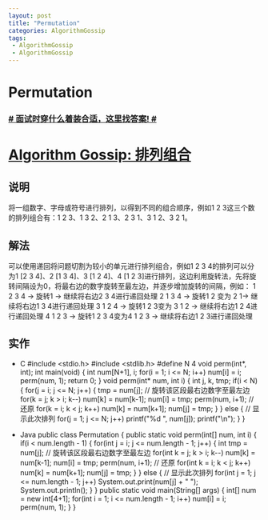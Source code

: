 ```yaml
---
layout: post
title: "Permutation"
categories: AlgorithmGossip
tags: 
 - AlgorithmGossip
 - AlgorithmGossip
--- 
```


# Permutation

### [# 面试时穿什么着装合适，这里找答案! #](http://taobao.esmartweb.com/man.htm)

# [Algorithm Gossip: 排列组合]()

## 说明

将一组数字、字母或符号进行排列，以得到不同的组合顺序，例如1 2 3这三个数的排列组合有：1 2 3、1 3 2、2 1 3、2 3 1、3 1 2、3 2 1。

## 解法

可以使用递回将问题切割为较小的单元进行排列组合，例如1 2 3 4的排列可以分为1 [2 3 4]、2 [1 3 4]、3 [1 2 4]、4 [1 2 3]进行排列，这边利用旋转法，先将旋转间隔设为0，将最右边的数字旋转至最左边，并逐步增加旋转的间隔，例如：
1 2 3 4 -> 旋转1 -> 继续将右边2 3 4进行递回处理
2 1 3 4 -> 旋转1 2 变为 2 1-> 继续将右边1 3 4进行递回处理
3 1 2 4 -> 旋转1 2 3变为 3 1 2 -> 继续将右边1 2 4进行递回处理
4 1 2 3 -> 旋转1 2 3 4变为4 1 2 3 -> 继续将右边1 2 3进行递回处理

## 实作

* C
#include <stdio.h>
#include <stdlib.h>
#define N 4
void perm(int*, int);
int main(void) {
int num[N+1], i;
for(i = 1; i <= N; i++)
num[i] = i;
perm(num, 1);
return 0;
}
void perm(int* num, int i) {
int j, k, tmp;
if(i < N) {
for(j = i; j <= N; j++) {
tmp = num[j];
// 旋转该区段最右边数字至最左边
for(k = j; k > i; k--)
num[k] = num[k-1];
num[i] = tmp;
perm(num, i+1);
// 还原
for(k = i; k < j; k++)
num[k] = num[k+1];
num[j] = tmp;
}
}
else { // 显示此次排列
for(j = 1; j <= N; j++)
printf("%d ", num[j]);
printf("\n");
}
}

* Java
public class Permutation {
public static void perm(int[] num, int i) {
if(i < num.length - 1) {
for(int j = i; j <= num.length - 1; j++) {
int tmp = num[j];
// 旋转该区段最右边数字至最左边
for(int k = j; k > i; k--)
num[k] = num[k-1];
num[i] = tmp;
perm(num, i+1);
// 还原
for(int k = i; k < j; k++)
num[k] = num[k+1];
num[j] = tmp;
}
}
else { // 显示此次排列
for(int j = 1; j <= num.length - 1; j++)
System.out.print(num[j] + " ");
System.out.println();
}
}
public static void main(String[] args) {
int[] num = new int[4+1];
for(int i = 1; i <= num.length - 1; i++)
num[i] = i;
perm(num, 1);
}
}
